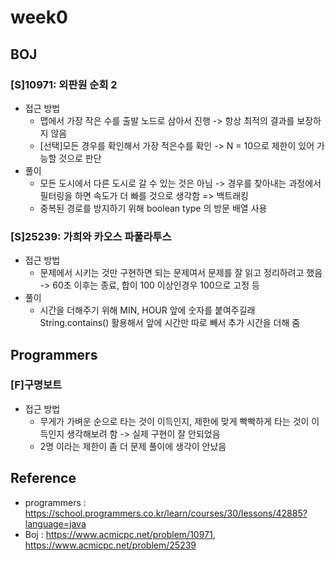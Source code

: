 # week0

## BOJ

### [S]10971: 외판원 순회 2
- 접근 방법
    - 맵에서 가장 작은 수를 출발 노드로 삼아서 진행 -> 항상 최적의 결과를 보장하지 않음
    - [선택]모든 경우를 확인해서 가장 적은수를 확인 -> N = 10으로 제한이 있어 가능할 것으로 판단
- 풀이
    - 모든 도시에서 다른 도시로 갈 수 있는 것은 아님 -> 경우를 찾아내는 과정에서 필터링을 하면 속도가 더 빠를 것으로 생각함 => 백트래킹
    - 중복된 경로를 방지하기 위해 boolean type 의 방문 배열 사용

### [S]25239: 가희와 카오스 파풀라투스 
- 접근 방법
    - 문제에서 시키는 것만 구현하면 되는 문제여서 문제를 잘 읽고 정리하려고 했음 -> 60초 이후는 종료, 합이 100 이상인경우 100으로 고정 등
- 풀이
    - 시간을 더해주기 위해 MIN, HOUR 앞에 숫자를 붙여주길래 String.contains() 활용해서 앞에 시간만 따로 빼서 추가 시간을 더해 줌

## Programmers

### [F]구명보트
- 접근 방법
    - 무게가 가벼운 순으로 타는 것이 이득인지, 제한에 맞게 빡빡하게 타는 것이 이득인지 생각해보려 함 -> 실제 구현이 잘 안되었음
    - 2명 이라는 제한이 좀 더 문제 풀이에 생각이 안났음

## Reference

- programmers : https://school.programmers.co.kr/learn/courses/30/lessons/42885?language=java
- Boj : https://www.acmicpc.net/problem/10971, https://www.acmicpc.net/problem/25239